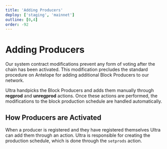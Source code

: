 ```yaml
---
title: 'Adding Producers'
deploy: ['staging', 'mainnet']
outline: [0,4]
order: -92
---
```


# Adding Producers

Our system contract modifications prevent any form of voting after the chain has been activated. This modification precludes the standard procedure on Antelope for adding additional Block Producers to our network.

Ultra handpicks the Block Producers and adds them manually through **regprod** and **unregprod** actions. Once these actions are performed, the modifications to the block production schedule are handled automatically.

## How Producers are Activated

When a producer is registered and they have registered themselves Ultra can add them through an action. Ultra is responsible for creating the production schedule, which is done through the `setprods` action.